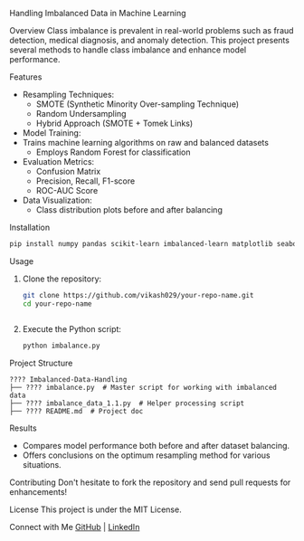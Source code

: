 Handling Imbalanced Data in Machine Learning

Overview
Class imbalance is prevalent in real-world problems such as fraud detection, medical diagnosis, and anomaly detection. This project presents several methods to handle class imbalance and enhance model performance.

Features
- Resampling Techniques:
  - SMOTE (Synthetic Minority Over-sampling Technique)
  - Random Undersampling
  - Hybrid Approach (SMOTE + Tomek Links)
- Model Training:
- Trains machine learning algorithms on raw and balanced datasets
  - Employs Random Forest for classification
- Evaluation Metrics:
  - Confusion Matrix
  - Precision, Recall, F1-score
  - ROC-AUC Score
- Data Visualization:
  - Class distribution plots before and after balancing

Installation
```bash
pip install numpy pandas scikit-learn imbalanced-learn matplotlib seaborn
```

Usage
1. Clone the repository:
   ```bash
   git clone https://github.com/vikash029/your-repo-name.git
   cd your-repo-name
```
```
2. Execute the Python script:
   ```bash
   python imbalance.py
   ```

Project Structure
```
???? Imbalanced-Data-Handling
├── ???? imbalance.py  # Master script for working with imbalanced data
├── ???? imbalance_data_1.1.py  # Helper processing script
├── ???? README.md  # Project doc
```

Results
- Compares model performance both before and after dataset balancing.
- Offers conclusions on the optimum resampling method for various situations.

Contributing
Don't hesitate to fork the repository and send pull requests for enhancements!

License
This project is under the MIT License.

Connect with Me
[GitHub](https://github.com/vikash029)  | [LinkedIn](https://linkedin.com/in/vitthalvikash)

